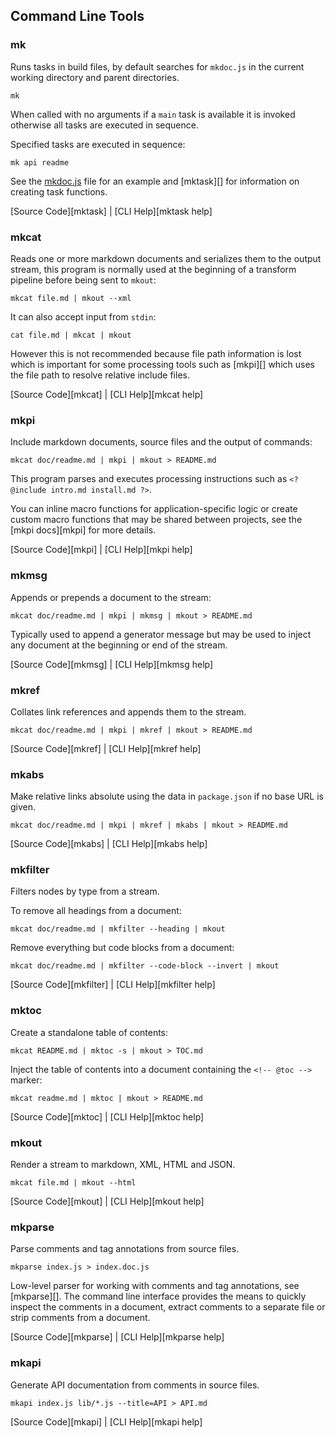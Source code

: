 ## Command Line Tools

### mk

Runs tasks in build files, by default searches for `mkdoc.js` in the current working directory and parent directories.

```shell
mk
```

When called with no arguments if a `main` task is available it is invoked otherwise all tasks are executed in sequence.

Specified tasks are executed in sequence:

```shell
mk api readme
```

See the [mkdoc.js](/mkdoc.js) file for an example and [mktask][] for information on creating task functions.

[Source Code][mktask] | [CLI Help][mktask help]

### mkcat

Reads one or more markdown documents and serializes them to the output stream, this program is normally used at the beginning of a transform pipeline before being sent to `mkout`:

```shell
mkcat file.md | mkout --xml
```

It can also accept input from `stdin`:

```shell
cat file.md | mkcat | mkout
```

However this is not recommended because file path information is lost which is important for some processing tools such as [mkpi][] which uses the file path to resolve relative include files.

[Source Code][mkcat] | [CLI Help][mkcat help]

### mkpi

Include markdown documents, source files and the output of commands:

```shell
mkcat doc/readme.md | mkpi | mkout > README.md
```

This program parses and executes processing instructions such as `<? @include intro.md install.md ?>`.

You can inline macro functions for application-specific logic or create custom macro functions that may be shared between projects, see the [mkpi docs][mkpi] for more details.

[Source Code][mkpi] | [CLI Help][mkpi help]

### mkmsg

Appends or prepends a document to the stream:

```shell
mkcat doc/readme.md | mkpi | mkmsg | mkout > README.md
```

Typically used to append a generator message but may be used to inject any document at the beginning or end of the stream.

[Source Code][mkmsg] | [CLI Help][mkmsg help]

### mkref

Collates link references and appends them to the stream.

```shell
mkcat doc/readme.md | mkpi | mkref | mkout > README.md
```

[Source Code][mkref] | [CLI Help][mkref help]

### mkabs

Make relative links absolute using the data in `package.json` if no base URL is given.

```shell
mkcat doc/readme.md | mkpi | mkref | mkabs | mkout > README.md
```

[Source Code][mkabs] | [CLI Help][mkabs help]

### mkfilter

Filters nodes by type from a stream.

To remove all headings from a document:

```shell
mkcat doc/readme.md | mkfilter --heading | mkout
```

Remove everything but code blocks from a document:

```shell
mkcat doc/readme.md | mkfilter --code-block --invert | mkout
```

[Source Code][mkfilter] | [CLI Help][mkfilter help]

### mktoc

Create a standalone table of contents:

```shell
mkcat README.md | mktoc -s | mkout > TOC.md
```

Inject the table of contents into a document containing the `<!-- @toc -->` marker:

```shell
mkcat readme.md | mktoc | mkout > README.md
```

[Source Code][mktoc] | [CLI Help][mktoc help]

### mkout

Render a stream to markdown, XML, HTML and JSON.

```shell
mkcat file.md | mkout --html
```

[Source Code][mkout] | [CLI Help][mkout help]

### mkparse

Parse comments and tag annotations from source files.

```shell
mkparse index.js > index.doc.js
```

Low-level parser for working with comments and tag annotations, see [mkparse][]. The command line interface provides the means to quickly inspect the comments in a document, extract comments to a separate file or strip comments from a document.

[Source Code][mkparse] | [CLI Help][mkparse help]

### mkapi

Generate API documentation from comments in source files.

```shell
mkapi index.js lib/*.js --title=API > API.md
```

[Source Code][mkapi] | [CLI Help][mkapi help]
